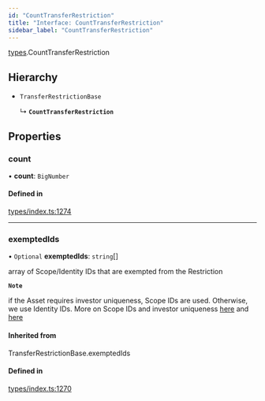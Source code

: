 ```yaml
---
id: "CountTransferRestriction"
title: "Interface: CountTransferRestriction"
sidebar_label: "CountTransferRestriction"
---
```


[types](../../../modules/Types/Types.md).CountTransferRestriction

## Hierarchy

- `TransferRestrictionBase`

  ↳ **`CountTransferRestriction`**

## Properties

### count

• **count**: `BigNumber`

#### Defined in

[types/index.ts:1274](https://github.com/PolymeshAssociation/polymesh-sdk/blob/acc2284c/src/types/index.ts#L1274)

___

### exemptedIds

• `Optional` **exemptedIds**: `string`[]

array of Scope/Identity IDs that are exempted from the Restriction

**`Note`**

 if the Asset requires investor uniqueness, Scope IDs are used. Otherwise, we use Identity IDs. More on Scope IDs and investor uniqueness
  [here](https://developers.polymesh.network/introduction/identity#polymesh-unique-identity-system-puis) and
  [here](https://developers.polymesh.network/polymesh-docs/primitives/confidential-identity)

#### Inherited from

TransferRestrictionBase.exemptedIds

#### Defined in

[types/index.ts:1270](https://github.com/PolymeshAssociation/polymesh-sdk/blob/acc2284c/src/types/index.ts#L1270)
